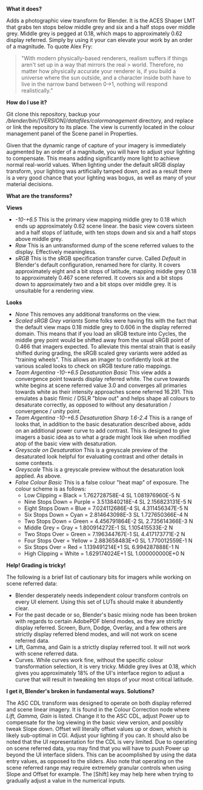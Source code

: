 **What it does?**

Adds a photographic view transform for Blender. It is the ACES Shaper LMT that grabs ten stops below middle grey
and six and a half stops over middle grey. Middle grey is pegged at 0.18, which maps to approximately 0.62
display referred. Simply by using it your can elevate your work by an order of a magnitude. To quote Alex Fry:

> "With modern physically-based renderers, realism suffers if things aren't set up in a way that mirrors the real > world. Therefore, no matter how physically accurate your renderer is, if you build a universe where the sun 
> outside, and a character inside both have to live in the narrow band between 0->1, nothing will respond
> realistically.”

**How do I use it?**

Git clone this repository, backup your */blender/bin/[VERSION]/datafiles/colormanagement* directory, and replace or link the repository to its place. The view is currently located in the colour management panel of the Scene panel in Properties.

Given that the dynamic range of capture of your imagery is immediately augmented by an order of a magnitude, you will have to adjust your lighting to compensate. This means adding significantly more light to achieve normal real-world values. When lighting under the default sRGB display transform, your lighting was artificially tamped down, and as a result there is a very good chance that your lighting was bogus, as well as many of your material decisions.

**What are the transforms?**

**Views**
 * *-10-+6.5* This is the primary view mapping middle grey to 0.18 which ends up approximately 0.62 scene linear.
 the basic view covers sixteen and a half stops of latitude, with ten stops down and six and a half stops above
 middle grey.
 * *Raw* This is an untransformed dump of the scene referred values to the display. Effectively meaningless.
 * *sRGB* This is the sRGB specification transfer curve. Called *Default* in Blender's default configuration,
 renamed here for clarity. It covers approximately eight and a bit stops of latitude, mapping middle grey 0.18 to
 approximately 0.467 scene referred. It covers six and a bit stops down to approximately two and a bit stops over
 middle grey. It is unsuitable for a rendering view.
 
**Looks**
 * *None* This removes any additional transforms on the view.
 * *Scaled sRGB Grey variants* Some folks were having fits with the fact that the default view maps 0.18 middle grey to 0.606 in the display referred domain. This means that if you load an sRGB texture into Cycles, the middle grey point would be shifted away from the usual sRGB point of 0.466 that imagers expected. To alleviate this mental strain that is easily shifted during grading, the sRGB scaled grey variants were added as "training wheels". This allows an imager to confidently look at the various scaled looks to check on sRGB texture ratio mappings.
 * *Team Argentina -10-+6.5 Desaturation Basic* This view adds a convergence point towards display referred white.
  The curve towards white begins at scene referred value 3.0 and converges all primaries towards white as their
  intensity approaches scene referred 16.291. This emulates a basic filmic / DSLR "blow out" and helps shape
  all colours to desaturate correctly, as opposed to without any desaturation / convergence / unity point.
 * *Team Argentina -10-+6.5 Desaturation Sharp 1.6-2.4* This is a range of looks that, in addition to the basic
  desaturation described above, adds on an additional power curve to add contrast. This is designed to give
  imagers a basic idea as to what a grade might look like when modified atop of the basic view with desaturation.
 * *Greyscale on Desaturation* This is a greyscale preview of the desaturated look helpful for evaluating
  contrast and other details in some contexts.
 * *Greyscale* This is a greyscale preview without the desaturation look applied. As above.
 * *False Colour Basic* This is a false colour "heat map" of exposure. The colour scheme is as follows:
   * Low Clipping = Black        = 1.762728758E-4 SL 1.081976960E-5 N
   * Nine Stops Down = Purple    = 3.513840218E-4 SL 2.156823131E-5 N
   * Eight Stops Down = Blue     = 7.024112686E-4 SL 4.311456347E-5 N
   * Six Stops Down = Cyan       = 2.814643098E-3 SL 1.727650366E-4 N
   * Two Stops Down = Green      = 4.456791864E-2 SL 2.735614366E-3 N
   * Middle Grey = Gray          = 1.800914272E-1 SL 1.105415533E-2 N
   * Two Stops Over = Green      = 7.196344767E-1 SL 4.417173771E-2 N
   * Four Stops Over = Yellow    = 2.883658483E+0 SL 1.770012559E-1 N
   * Six Stops Over = Red        = 1.139491214E+1 SL 6.994287888E-1 N
   * High Clipping = White       = 1.629174024E+1 SL 1.000000000E+0 N

**Help! Grading is tricky!**

The following is a brief list of cautionary bits for imagers while working on scene referred data:
 * Blender desperately needs independent colour transform controls on every UI element. Using this set of LUTs should make it abundently clear.
 * For the past decade or so, Blender's basic mixing node has been broken with regards to certain AdobePDF blend modes, as they are strictly display referred. Screen, Burn, Dodge, Overlay, and a few others are strictly display referred blend modes, and will not work on scene referred data.
 * Lift, Gamma, and Gain is a strictly display referred tool. It will not work with scene referred data.
 * Curves. While curves work fine, without the specific colour transformation selection, it is very tricky. Middle
grey lives at 0.18, which gives you approximately 18% of the UI's interface region to adjust a curve that will
result in tweaking ten stops of your most critical latitude.

**I get it, Blender's broken in fundamental ways. Solutions?**

The ASC CDL transform was designed to operate on both display referred and scene linear imagery. It is found in
the Colour Correction node where *Lift, Gamma, Gain* is listed. Change it to the ASC CDL, adjust Power up to
compensate for the log viewing in the basic view version, and possibly tweak Slope down. Offset will literally
offset values up or down, which is likely sub-optimal in CGI. Adjust your lighting if you can. It should also be noted that the UI representation for the CDL is very limited. Due to operating on scene referred data, you may find that you will have to push Power up beyond the UI interface sliders. This can be acoomplished by using the data entry values, as opposed to the sliders. Also note that operating on the scene referred range may require extremely granular controls when using Slope and Offset for example. The [Shift] key may help here when trying to gradually adjust a value in the numerical inputs.
